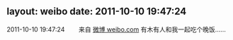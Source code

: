 layout: weibo
date: 2011-10-10 19:47:24
---
2011-10-10 19:47:24  &nbsp;&nbsp;&nbsp;&nbsp;&nbsp;&nbsp; 来自 <a href="http://weibo.com/" rel="nofollow">微博 weibo.com</a>
有木有人和我一起吃个晚饭…… ​​​
